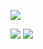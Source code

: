 ![](http://github-profile-summary-cards.vercel.app/api/cards/profile-details?username=Annarepk&theme=codeSTACKr)

![](http://github-profile-summary-cards.vercel.app/api/cards/stats?username=Annarepk&theme=codeSTACKr) ![](http://github-profile-summary-cards.vercel.app/api/cards/repos-per-language?username=Annarepk&theme=codeSTACKr)

